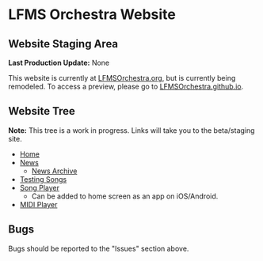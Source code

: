 # LFMS Orchestra Website
## Website Staging Area

__Last Production Update:__ None

This website is currently at [LFMSOrchestra.org](http://lfmsorchestra.org), but is currently being remodeled. To access a preview, please go to [LFMSOrchestra.github.io](https://lfmsorchestra.github.io). 

## Website Tree
__Note:__ This tree is a work in progress. Links will take you to the beta/staging site.
* [Home](https://lfmsorchestra.github.io/index.html)
* [News](https://lfmsorchestra.github.io/news.html)
  * [News Archive](https://lfmsorchestra.github.io/archive.html)
* [Testing Songs](https://lfmsorchestra.github.io/testing.html)
* [Song Player](https://lfmsorchestra.github.io/song.html)
  * Can be added to home screen as an app on iOS/Android.
* [MIDI Player](https://lfmsorchestra.github.io/song.html)

## Bugs
Bugs should be reported to the "Issues" section above.